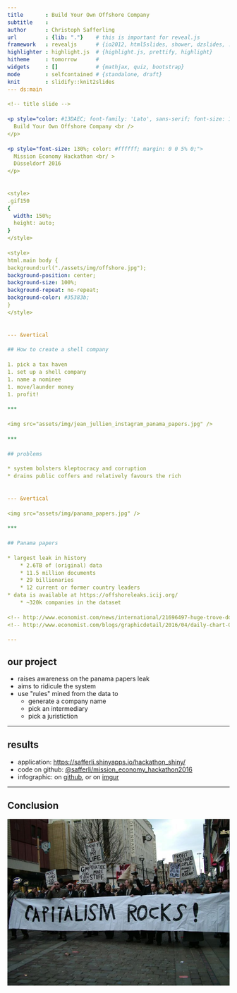 ```yaml
---
title       : Build Your Own Offshore Company
subtitle    : 
author      : Christoph Safferling
url         : {lib: "."}    # this is important for reveal.js
framework   : revealjs      # {io2012, html5slides, shower, dzslides, ...}
highlighter : highlight.js  # {highlight.js, prettify, highlight}
hitheme     : tomorrow      # 
widgets     : []            # {mathjax, quiz, bootstrap}
mode        : selfcontained # {standalone, draft}
knit        : slidify::knit2slides
--- ds:main

<!-- title slide -->

<p style="color: #13DAEC; font-family: 'Lato', sans-serif; font-size: 170%; margin: -5% 0 25% 0;">
  Build Your Own Offshore Company <br />
</p>

<p style="font-size: 130%; color: #ffffff; margin: 0 0 5% 0;">
  Mission Economy Hackathon <br/ >
  Düsseldorf 2016
</p>


<style>
.gif150
{
  width: 150%;
  height: auto;
}
</style>

<style>
html.main body {
background:url("./assets/img/offshore.jpg");
background-position: center;
background-size: 100%;
background-repeat: no-repeat;
background-color: #35383b;
} 
</style>


--- &vertical

## How to create a shell company

1. pick a tax haven
1. set up a shell company
1. name a nominee
1. move/launder money
1. profit! 

***

<img src="assets/img/jean_jullien_instagram_panama_papers.jpg" />

***

## problems

* system bolsters kleptocracy and corruption
* drains public coffers and relatively favours the rich


--- &vertical

<img src="assets/img/panama_papers.jpg" />

***

## Panama papers

* largest leak in history 
    * 2.6TB of (original) data 
    * 11.5 million documents
    * 29 billionaries
    * 12 current or former country leaders 
* data is available at https://offshoreleaks.icij.org/ 
    * ~320k companies in the dataset

<!-- http://www.economist.com/news/international/21696497-huge-trove-documents-has-revealed-secrets-offshore-business-presaging-tougher -->
<!-- http://www.economist.com/blogs/graphicdetail/2016/04/daily-chart-0 -->

---
```


## our project

* raises awareness on the panama papers leak
* aims to ridicule the system
* use "rules" mined from the data to
    * generate a company name
    * pick an intermediary
    * pick a juristiction
    

---

## results

* application: https://safferli.shinyapps.io/hackathon_shiny/
* code on github: [@safferli/mission_economy_hackathon2016](https://github.com/safferli/mission_economy_hackathon2016)
* infographic: on [github](https://github.com/safferli/mission_economy_hackathon2016/blob/master/offshore-company-name-generator.jpg), or on [imgur](https://offshoreleaks.icij.org/)


---

## Conclusion

<img src="assets/img/capitalismrocks.jpg" />


